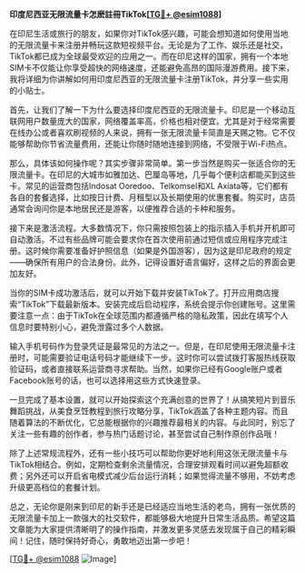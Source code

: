 **印度尼西亚无限流量卡怎麽註冊TikTok[[TG💪+ @esim1088](https://t.me/s/esim1088)]**

在印尼生活或旅行的朋友，如果你对TikTok感兴趣，可能会想知道如何使用当地的无限流量卡来注册并畅玩这款短视频平台。无论是为了工作、娱乐还是社交，TikTok都已成为全球最受欢迎的应用之一。而在印尼这样的国家，拥有一个本地SIM卡不仅能让你享受超快的网络速度，还能避免高昂的国际漫游费用。接下来，我将详细为你讲解如何用印度尼西亚的无限流量卡注册TikTok，并分享一些实用的小贴士。

首先，让我们了解一下为什么要选择印度尼西亚的无限流量卡。印尼是一个移动互联网用户数量庞大的国家，网络覆盖率高，价格也相对便宜。尤其是对于经常需要在线办公或者喜欢刷视频的人来说，拥有一张无限流量卡简直是天赐之物。它不仅能够帮助你节省流量费用，还能让你随时随地连接到网络，不受限于Wi-Fi热点。

那么，具体该如何操作呢？其实步骤非常简单。第一步当然是购买一张适合你的无限流量卡。在印尼的大城市如雅加达、巴厘岛等地，几乎每个便利店都能买到这些卡。常见的运营商包括Indosat Ooredoo、Telkomsel和XL Axiata等，它们都有各自的套餐选择，比如按日计费、月租型以及长期使用的优惠套餐。购买时，店员通常会询问你是本地居民还是游客，以便推荐合适的卡种和服务。

接下来是激活流程。大多数情况下，你只需按照包装上的指示插入手机并开机即可自动激活。不过有些品牌可能会要求你在首次使用前通过短信或应用程序完成注册。这时候你需要准备好护照信息（如果是外国游客），因为这是印尼政府的规定——确保所有用户的合法身份。此外，记得设置好语言偏好，这样之后的界面会更加友好。

当你的SIM卡成功激活后，就可以开始下载并安装TikTok了。打开应用商店搜索“TikTok”下载最新版本。安装完成后启动程序，系统会提示你创建账号。这里需要注意一点：由于TikTok在全球范围内都遵循严格的隐私政策，因此在填写个人信息时要特别小心，避免泄露过多个人数据。

输入手机号码作为登录凭证是最常见的方法之一。但是，在印尼使用无限流量卡注册时，可能需要验证电话号码才能继续下一步。这时你可以尝试拨打客服热线获取验证码，或者直接联系运营商寻求帮助。当然，如果你已经有Google账户或者Facebook账号的话，也可以选择用这些方式快速登录。

一旦完成了基本设置，就可以开始探索这个充满创意的世界了！从搞笑短片到音乐舞蹈挑战，从美食烹饪教程到旅行攻略分享，TikTok涵盖了各种主题内容。而且随着算法的不断优化，它总能根据你的兴趣推荐最相关的内容。与此同时，别忘了关注一些有趣的创作者，参与热门话题讨论，甚至尝试自己制作原创作品哦！

除了上述常规流程外，还有一些小技巧可以帮助你更好地利用这张无限流量卡与TikTok相结合。例如，定期检查剩余流量情况，合理安排观看时间以避免超额收费；另外还可以开启省电模式减少后台运行消耗；如果觉得流量不够用，不妨考虑升级更高档位的套餐计划。

总之，无论你是刚来到印尼的新手还是已经适应当地生活的老鸟，拥有一张优质的无限流量卡加上一款强大的社交软件，都能够极大地提升日常生活品质。希望这篇文章能为大家提供清晰明了的操作指南，并激发更多灵感去发现属于自己的精彩瞬间！记住，随时保持好奇心，勇敢地迈出第一步吧！

[[TG💪+ @esim1088](https://t.me/s/esim1088) ![Image](https://i.postimg.cc/4NQfJmqS/Snipaste-2025-05-13-00-14-12.png)]